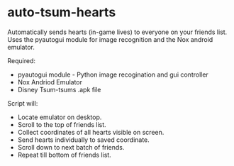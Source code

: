 # auto-tsum-hearts

Automatically sends hearts (in-game lives) to everyone on your friends list. Uses the pyautogui module for image recognition and the Nox android emulator.

Required:
* pyautogui module - Python image recogination and gui controller
* Nox Andriod Emulator
* Disney Tsum-tsums .apk file

Script will:
*	Locate emulator on desktop.
*	Scroll to the top of friends list.
*	Collect coordinates of all hearts visible on screen.
*	Send hearts individually to saved coordinate.
*	Scroll down to next batch of friends.
*	Repeat till bottom of friends list.

